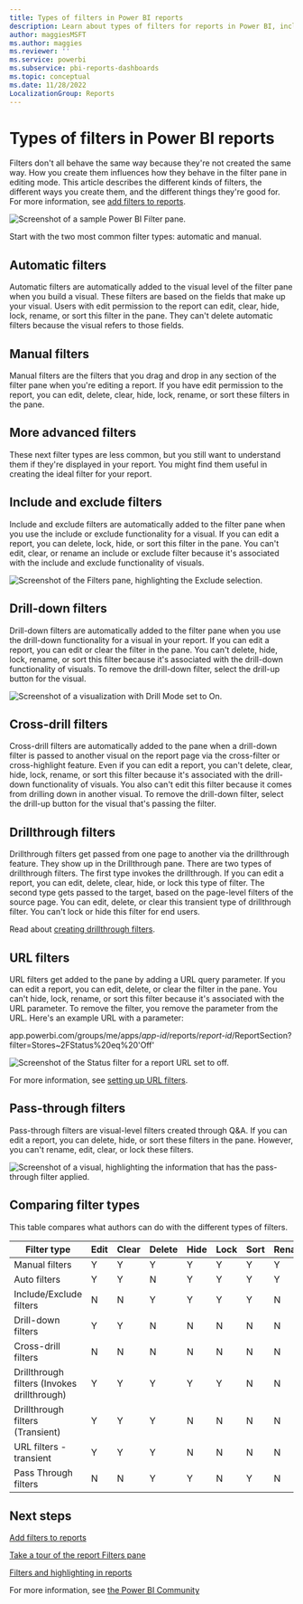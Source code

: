 ```yaml
---
title: Types of filters in Power BI reports
description: Learn about types of filters for reports in Power BI, including the page filter, the visualization filter, and the report filter.
author: maggiesMSFT
ms.author: maggies
ms.reviewer: ''
ms.service: powerbi
ms.subservice: pbi-reports-dashboards
ms.topic: conceptual
ms.date: 11/28/2022
LocalizationGroup: Reports
---
```

# Types of filters in Power BI reports

Filters don't all behave the same way because they're not created the same way. How you create them influences how they behave in the filter pane in editing mode. This article describes the different kinds of filters, the different ways you create them, and the different things they're good for. For more information, see [add filters to reports](power-bi-report-add-filter.md).

![Screenshot of a sample Power BI Filter pane.](media/power-bi-report-filter-types/power-bi-filter-pane.png)

Start with the two most common filter types: automatic and manual.

## Automatic filters

Automatic filters are automatically added to the visual level of the filter pane when you build a visual. These filters are based on the fields that make up your visual. Users with edit permission to the report can edit, clear, hide, lock, rename, or sort this filter in the pane. They can't delete automatic filters because the visual refers to those fields.

## Manual filters

Manual filters are the filters that you drag and drop in any section of the filter pane when you're editing a report. If you have edit permission to the report, you can edit, delete, clear, hide, lock, rename, or sort these filters in the pane.

## More advanced filters

These next filter types are less common, but you still want to understand them if they're displayed in your report. You might find them useful in creating the ideal filter for your report.

## Include and exclude filters

Include and exclude filters are automatically added to the filter pane when you use the include or exclude functionality for a visual. If you can edit a report, you can delete, lock, hide, or sort this filter in the pane. You can't edit, clear, or rename an include or exclude filter because it's associated with the include and exclude functionality of visuals.

![Screenshot of the Filters pane, highlighting the Exclude selection.](media/power-bi-report-filter-types/power-bi-filters-exclude.png)

## Drill-down filters

Drill-down filters are automatically added to the filter pane when you use the drill-down functionality for a visual in your report. If you can edit a report, you can edit or clear the filter in the pane. You can't delete, hide, lock, rename, or sort this filter because it's associated with the drill-down functionality of visuals. To remove the drill-down filter, select the drill-up button for the visual.

![Screenshot of a visualization with Drill Mode set to On.](media/power-bi-report-filter-types/power-bi-filters-drill-down.png)

## Cross-drill filters

Cross-drill filters are automatically added to the pane when a drill-down filter is passed to another visual on the report page via the cross-filter or cross-highlight feature. Even if you can edit a report, you can't delete, clear, hide, lock, rename, or sort this filter because it's associated with the drill-down functionality of visuals. You also can't edit this filter because it comes from drilling down in another visual. To remove the drill-down filter, select the drill-up button for the visual that's passing the filter.

## Drillthrough filters

Drillthrough filters get passed from one page to another via the drillthrough feature. They show up in the Drillthrough pane. There are two types of drillthrough filters. The first type invokes the drillthrough. If you can edit a report, you can edit, delete, clear, hide, or lock this type of filter. The second type gets passed to the target, based on the page-level filters of the source page. You can edit, delete, or clear this transient type of drillthrough filter. You can't lock or hide this filter for end users.

Read about [creating drillthrough filters](desktop-drillthrough.md).

## URL filters

URL filters get added to the pane by adding a URL query parameter. If you can edit a report, you can edit, delete, or clear the filter in the pane. You can't hide, lock, rename, or sort this filter because it's associated with the URL parameter. To remove the filter, you remove the parameter from the URL. Here's an example URL with a parameter:

app.powerbi.com/groups/me/apps/*app-id*/reports/*report-id*/ReportSection?filter=Stores~2FStatus%20eq%20'Off'

![Screenshot of the Status filter for a report URL set to off.](media/power-bi-report-filter-types/power-bi-filter-url.png)

For more information, see [setting up URL filters](../collaborate-share/service-url-filters.md).

## Pass-through filters

Pass-through filters are visual-level filters created through Q&A. If you can edit a report, you can delete, hide, or sort these filters in the pane. However, you can't rename, edit, clear, or lock these filters.

![Screenshot of a visual, highlighting the information that has the pass-through filter applied.](media/power-bi-report-filter-types/power-bi-filters-qna.png)

## Comparing filter types

This table compares what authors can do with the different types of filters.

| Filter type | Edit | Clear | Delete | Hide | Lock | Sort | Rename |
|----|----|----|----|----|----|----|----|
| Manual filters | Y | Y | Y | Y | Y | Y | Y |
| Auto filters | Y | Y | N | Y | Y | Y | Y |
| Include/Exclude filters | N | N | Y | Y | Y | Y | N |
| Drill-down filters | Y | Y | N | N | N | N | N |
| Cross-drill filters | N | N | N | N | N | N | N |
| Drillthrough filters (Invokes drillthrough) | Y | Y | Y | Y | Y | N | N |
| Drillthrough filters (Transient) | Y | Y | Y | N | N | N | N |
| URL filters - transient | Y | Y | Y | N | N | N | N |
| Pass Through filters | N | N | Y | Y | N | Y | N |


## Next steps

[Add filters to reports](power-bi-report-add-filter.md)

[Take a tour of the report Filters pane](../consumer/end-user-report-filter.md)

[Filters and highlighting in reports](power-bi-reports-filters-and-highlighting.md)

For more information, see [the Power BI Community](https://community.powerbi.com/)

